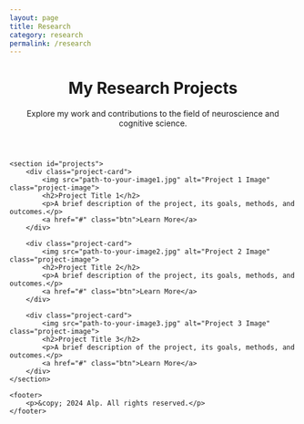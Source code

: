 ```yaml
---
layout: page
title: Research
category: research
permalink: /research
---
```


<!DOCTYPE html>
<html lang="en">
<head>
    <meta charset="UTF-8">
    <meta name="viewport" content="width=device-width, initial-scale=1.0">
    <title>My Research Projects</title>
    <link href="https://fonts.googleapis.com/css2?family=Roboto:wght@400;700&display=swap" rel="stylesheet">
    <link rel="stylesheet" href="base.scss"> <!-- Link to your existing stylesheet -->
</head>
<body>
    <header>
        <h1>My Research Projects</h1>
        <p>Explore my work and contributions to the field of neuroscience and cognitive science.</p>
    </header>

    <section id="projects">
        <div class="project-card">
            <img src="path-to-your-image1.jpg" alt="Project 1 Image" class="project-image">
            <h2>Project Title 1</h2>
            <p>A brief description of the project, its goals, methods, and outcomes.</p>
            <a href="#" class="btn">Learn More</a>
        </div>

        <div class="project-card">
            <img src="path-to-your-image2.jpg" alt="Project 2 Image" class="project-image">
            <h2>Project Title 2</h2>
            <p>A brief description of the project, its goals, methods, and outcomes.</p>
            <a href="#" class="btn">Learn More</a>
        </div>

        <div class="project-card">
            <img src="path-to-your-image3.jpg" alt="Project 3 Image" class="project-image">
            <h2>Project Title 3</h2>
            <p>A brief description of the project, its goals, methods, and outcomes.</p>
            <a href="#" class="btn">Learn More</a>
        </div>
    </section>

    <footer>
        <p>&copy; 2024 Alp. All rights reserved.</p>
    </footer>
</body>
</html>
